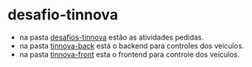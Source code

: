 # desafio-tinnova

- na pasta [desafios-tinnova](https://github.com/joao547/desafio-tinnova/tree/main/desafios-tinnova) estão as atividades pedidas.
- na pasta [tinnova-back](https://github.com/joao547/desafio-tinnova/tree/main/tinnova-back) está o backend para controles dos veículos.
- na pasta [tinnova-front](https://github.com/joao547/desafio-tinnova/tree/main/tinnova-front) esta o frontend para controle dos veículos.
